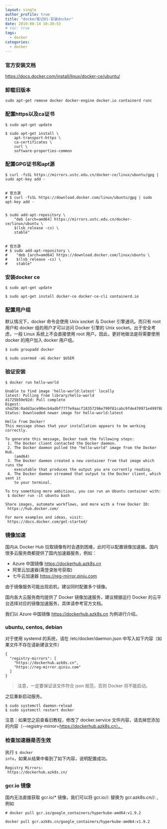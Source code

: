 ```yaml
---
layout: single
author_profile: true
title: "docker笔记01-安装docker"
date: 2019-08-14 10:30:53
# toc: true
tags:
  - docker
categories:
  - docker
---
```


### 官方安装文档

https://docs.docker.com/install/linux/docker-ce/ubuntu/

### 卸载旧版本

```
sudo apt-get remove docker docker-engine docker.io containerd runc
```

### 配置https以及ca证书

```
$ sudo apt-get update

$ sudo apt-get install \
    apt-transport-https \
    ca-certificates \
    curl \
    software-properties-common
```

### 配置GPG证书和apt源

```
$ curl -fsSL https://mirrors.ustc.edu.cn/docker-ce/linux/ubuntu/gpg | sudo apt-key add -


# 官方源
# $ curl -fsSL https://download.docker.com/linux/ubuntu/gpg | sudo apt-key add -


$ sudo add-apt-repository \
    "deb [arch=amd64] https://mirrors.ustc.edu.cn/docker-ce/linux/ubuntu \
    $(lsb_release -cs) \
    stable"


# 官方源
# $ sudo add-apt-repository \
#    "deb [arch=amd64] https://download.docker.com/linux/ubuntu \
#    $(lsb_release -cs) \
#    stable"
```

### 安装docker ce

```
$ sudo apt-get update

$ sudo apt-get install docker-ce docker-ce-cli containerd.io
```


### 配置用户组

默认情况下，docker 命令会使用 Unix socket 与 Docker 引擎通讯。而只有 root 用户和 docker 组的用户才可以访问 Docker 引擎的 Unix socket。出于安全考虑，一般 Linux 系统上不会直接使用 root 用户。因此，更好地做法是将需要使用 docker 的用户加入 docker 用户组。

```
$ sudo groupadd docker

$ sudo usermod -aG docker $USER
```

### 验证安装
```
$ docker run hello-world

Unable to find image 'hello-world:latest' locally
latest: Pulling from library/hello-world
d1725b59e92d: Pull complete
Digest: sha256:0add3ace90ecb4adbf7777e9aacf18357296e799f81cabc9fde470971e499788
Status: Downloaded newer image for hello-world:latest

Hello from Docker!
This message shows that your installation appears to be working correctly.

To generate this message, Docker took the following steps:
 1. The Docker client contacted the Docker daemon.
 2. The Docker daemon pulled the "hello-world" image from the Docker Hub.
    (amd64)
 3. The Docker daemon created a new container from that image which runs the
    executable that produces the output you are currently reading.
 4. The Docker daemon streamed that output to the Docker client, which sent it
    to your terminal.

To try something more ambitious, you can run an Ubuntu container with:
 $ docker run -it ubuntu bash

Share images, automate workflows, and more with a free Docker ID:
 https://hub.docker.com/

For more examples and ideas, visit:
 https://docs.docker.com/get-started/
```

### 镜像加速

国内从 Docker Hub 拉取镜像有时会遇到困难，此时可以配置镜像加速器。国内很多云服务商都提供了国内加速器服务，例如：

* Azure 中国镜像 https://dockerhub.azk8s.cn
* 阿里云加速器(需登录账号获取)
* 七牛云加速器 https://reg-mirror.qiniu.com

由于镜像服务可能出现宕机，建议同时配置多个镜像。

国内各大云服务商均提供了 Docker 镜像加速服务，建议根据运行 Docker 的云平台选择对应的镜像加速服务，具体请参考官方文档。

我们以 Azure 中国镜像 https://dockerhub.azk8s.cn 为例进行介绍。

### ubuntu, centos, debian
对于使用 systemd 的系统，请在 /etc/docker/daemon.json 中写入如下内容（如果文件不存在请新建该文件）
```
{
  "registry-mirrors": [
    "https://dockerhub.azk8s.cn",
    "https://reg-mirror.qiniu.com"
  ]
}
```
> 注意，一定要保证该文件符合 json 规范，否则 Docker 将不能启动。

之后重新启动服务。
```
$ sudo systemctl daemon-reload
$ sudo systemctl restart docker
```
注意：如果您之前查看旧教程，修改了 docker.service 文件内容，请去掉您添加的内容（--registry-mirror=https://dockerhub.azk8s.cn）。

### 检查加速器是否生效
执行 <code>$ docker info</code>，如果从结果中看到了如下内容，说明配置成功。
```
Registry Mirrors:
 https://dockerhub.azk8s.cn/
```

### gcr.io 镜像

国内无法直接获取 gcr.io/* 镜像，我们可以将 gcr.io/<repo-name>/<image-name>:<version> 替换为 gcr.azk8s.cn/<repo-name>/<image-name>:<version> ,例如

    # docker pull gcr.io/google_containers/hyperkube-amd64:v1.9.2

    docker pull gcr.azk8s.cn/google_containers/hyperkube-amd64:v1.9.2